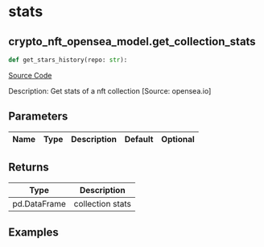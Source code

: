 # stats

## crypto_nft_opensea_model.get_collection_stats

```python
def get_stars_history(repo: str):
```
[Source Code](https://github.com/OpenBB-finance/OpenBBTerminal/tree/main/openbb_terminal/cryptocurrency/nft/opensea_model.py#L16)

Description: Get stats of a nft collection [Source: opensea.io]

## Parameters

| Name | Type | Description | Default | Optional |
| ---- | ---- | ----------- | ------- | -------- |

## Returns

| Type | Description |
| ---- | ----------- |
| pd.DataFrame | collection stats |

## Examples

